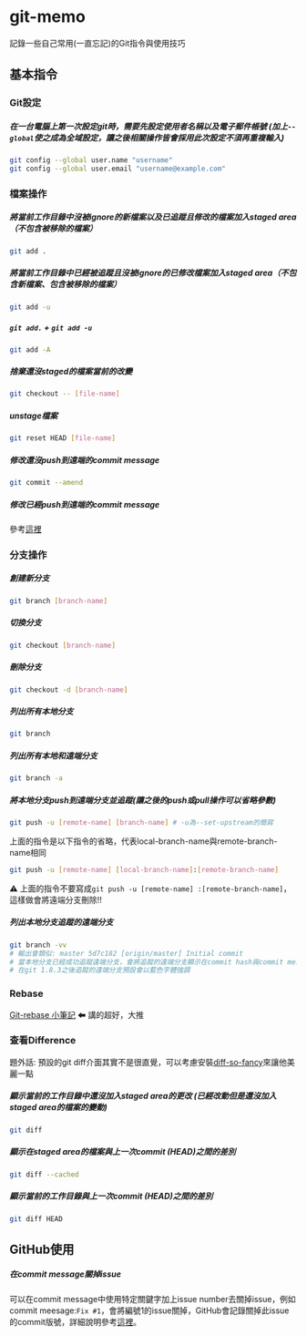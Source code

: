 # git-memo
記錄一些自己常用(一直忘記)的Git指令與使用技巧

## 基本指令

### Git設定

##### 在一台電腦上第一次設定git時，需要先設定使用者名稱以及電子郵件帳號 (加上`--global`使之成為全域設定，讓之後相關操作皆會採用此次設定不須再重複輸入)
```bash
git config --global user.name "username"
git config --global user.email "username@example.com"
```
### 檔案操作

##### 將當前工作目錄中沒被ignore的新檔案以及已追蹤且修改的檔案加入staged area（不包含被移除的檔案）
```bash
git add .
```

##### 將當前工作目錄中已經被追蹤且沒被ignore的已修改檔案加入staged area（不包含新檔案、包含被移除的檔案）
```bash
git add -u
```

##### `git add.` + `git add -u`
```bash
git add -A
```

##### 捨棄還沒staged的檔案當前的改變
```bash
git checkout -- [file-name]
```

##### unstage檔案
```bash
git reset HEAD [file-name]
```

##### 修改還沒push到遠端的commit message
```bash
git commit --amend
```

##### 修改已經push到遠端的commit message
參考[這裡](https://help.github.com/articles/changing-a-commit-message/#amending-older-or-multiple-commit-messages)

### 分支操作

##### 創建新分支
```bash
git branch [branch-name]
```

##### 切換分支
```bash
git checkout [branch-name]
```

##### 刪除分支
```bash
git checkout -d [branch-name]
```
##### 列出所有本地分支
```bash
git branch
```

##### 列出所有本地和遠端分支
```bash
git branch -a
```

##### 將本地分支push到遠端分支並追蹤(讓之後的push或pull操作可以省略參數)
```bash
git push -u [remote-name] [branch-name] # -u為--set-upstream的簡寫
```
上面的指令是以下指令的省略，代表local-branch-name與remote-branch-name相同
```bash
git push -u [remote-name] [local-branch-name]:[remote-branch-name]
```
⚠ 上面的指令不要寫成`git push -u [remote-name] :[remote-branch-name]`，這樣做會將遠端分支刪除!!

##### 列出本地分支追蹤的遠端分支
```bash
git branch -vv
# 輸出會類似: master 5d7c182 [origin/master] Initial commit
# 當本地分支已經成功追蹤遠端分支，會將追蹤的遠端分支顯示在commit hash與commit message之間，在這邊就是[origin/master]
# 在git 1.8.3之後追蹤的遠端分支預設會以藍色字體強調
```

### Rebase
[Git-rebase 小筆記](https://blog.yorkxin.org/2011/07/29/git-rebase) ⬅ 講的超好，大推

### 查看Difference
題外話: 預設的git diff介面其實不是很直覺，可以考慮安裝[diff-so-fancy](https://github.com/so-fancy/diff-so-fancy)來讓他美麗一點

##### 顯示當前的工作目錄中還沒加入staged area的更改 (已經改動但是還沒加入staged area的檔案的變動)
```bash
git diff
```
##### 顯示在staged area的檔案與上一次commit (HEAD)之間的差別
```bash
git diff --cached
```

##### 顯示當前的工作目錄與上一次commit (HEAD)之間的差別
```bash
git diff HEAD
```

## GitHub使用

##### 在commit message關掉issue
可以在commit message中使用特定關鍵字加上issue number去關掉issue，例如commit meesage:`Fix #1`，會將編號1的issue關掉，GitHub會記錄關掉此issue的commit版號，詳細說明參考[這裡](https://help.github.com/articles/closing-issues-via-commit-messages/)。

